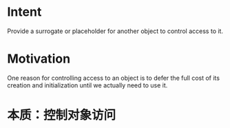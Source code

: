 # Intent 

Provide a surrogate or placeholder for another object to control access to it. 

# Motivation 

One reason for controlling access to an object is to defer the full cost of its creation and initialization until we actually need to use it.

# 本质：控制对象访问